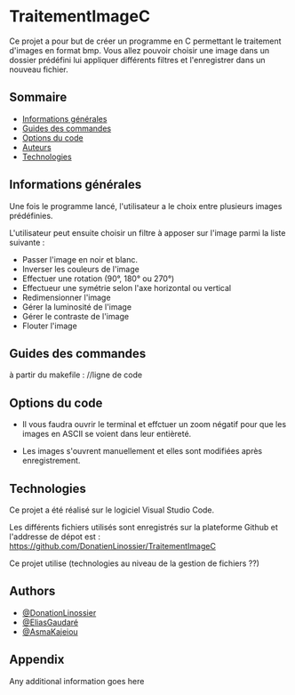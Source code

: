 
# TraitementImageC

Ce projet a pour but de créer un programme en C permettant le traitement d'images en format bmp. Vous allez pouvoir choisir une image dans un dossier prédéfini lui appliquer différents filtres et l'enregistrer dans un nouveau fichier.

## Sommaire


* [Informations générales](#info-general)
* [Guides des commandes](#commandes)
* [Options du code](#options)
* [Auteurs](#auteurs)
* [Technologies](#technologies)

## Informations générales

Une fois le programme lancé, l'utilisateur a le choix entre plusieurs images prédéfinies.

L'utilisateur peut ensuite choisir un filtre à apposer sur l'image parmi la liste suivante :
 
 * Passer l'image en noir et blanc.
 * Inverser les couleurs de l'image
 * Effectuer une rotation (90°, 180° ou 270°)
* Effectueur une symétrie selon l'axe horizontal ou vertical
* Redimensionner l'image
* Gérer la luminosité de l'image
* Gérer le contraste de l'image
* Flouter l'image


## Guides des commandes

à partir du makefile : //ligne de code


## Options du code

* Il vous faudra ouvrir le terminal et effctuer un zoom négatif  pour que les images en ASCII se voient dans leur entièreté.

* Les images s'ouvrent manuellement et elles sont modifiées après enregistrement.
## Technologies

Ce projet a été réalisé sur le logiciel Visual Studio Code.

Les différents fichiers utilisés sont enregistrés sur la plateforme Github et l'addresse de dépot est : https://github.com/DonatienLinossier/TraitementImageC 

Ce projet utilise (technologies au niveau de la gestion de fichiers ??)

## Authors

- [@DonationLinossier](https://www.github.com/DonatienLinossier)
- [@EliasGaudaré](https://www.github.com/Eliasgdr)
- [@AsmaKajeiou](https://www.github.com/asmakaj)



## Appendix

Any additional information goes here

